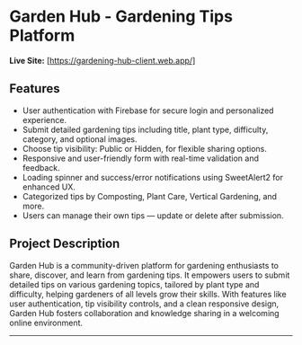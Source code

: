 # Garden Hub - Gardening Tips Platform

**Live Site:** [https://gardening-hub-client.web.app/]

## Features

- User authentication with Firebase for secure login and personalized experience.
- Submit detailed gardening tips including title, plant type, difficulty, category, and optional images.
- Choose tip visibility: Public or Hidden, for flexible sharing options.
- Responsive and user-friendly form with real-time validation and feedback.
- Loading spinner and success/error notifications using SweetAlert2 for enhanced UX.
- Categorized tips by Composting, Plant Care, Vertical Gardening, and more.
- Users can manage their own tips — update or delete after submission.

## Project Description

Garden Hub is a community-driven platform for gardening enthusiasts to share, discover, and learn from gardening tips. It empowers users to submit detailed tips on various gardening topics, tailored by plant type and difficulty, helping gardeners of all levels grow their skills. With features like user authentication, tip visibility controls, and a clean responsive design, Garden Hub fosters collaboration and knowledge sharing in a welcoming online environment.

---



